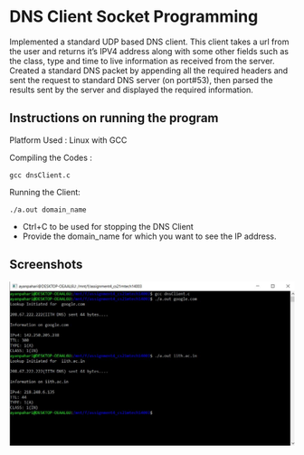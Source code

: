# DNS Client Socket Programming

Implemented a standard UDP based DNS client. This client takes a url from the user and returns it’s IPV4 address along with some other fields such as the class, type and time to live information as received from the server. Created a standard DNS packet by appending all the required headers and sent the request to standard DNS server (on port#53), then parsed the results sent by the server and displayed the required information.
## Instructions on running the program

Platform Used : Linux with GCC

Compiling the Codes : 
    
    gcc dnsClient.c

Running the Client: 

    ./a.out domain_name

- Ctrl+C to be used for stopping the DNS Client
- Provide the domain_name for which you want to see the IP address.
## Screenshots

![Output Screenshot](https://github.com/AyanPahari/DNS-Client-Socket-Programming/blob/master/output.JPG)

